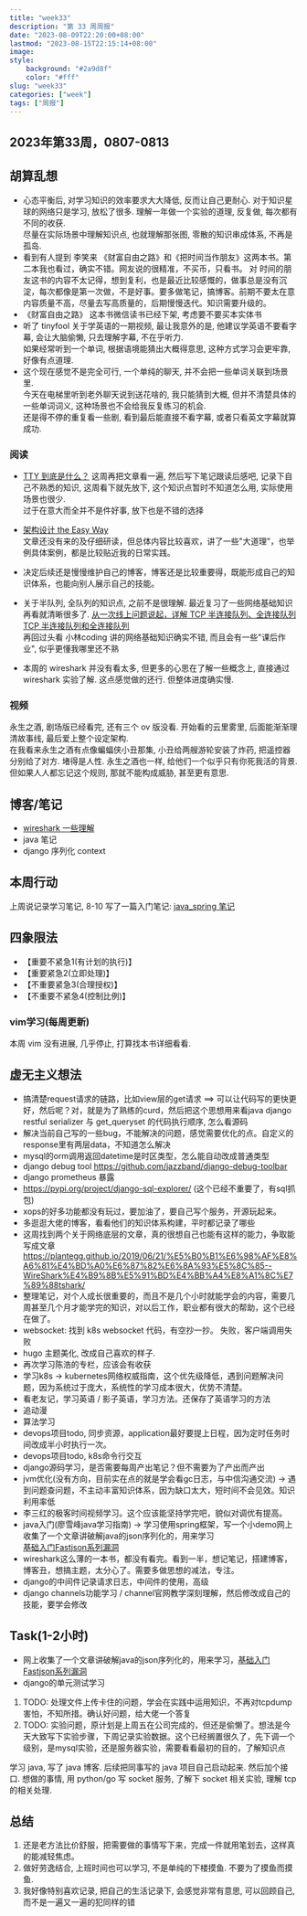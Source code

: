 ```yaml
---
title: "week33"
description: "第 33 周周报"
date: "2023-08-09T22:20:00+08:00"
lastmod: "2023-08-15T22:15:14+08:00"
image: 
style:
    background: "#2a9d8f"
    color: "#fff"
slug: "week33"
categories: ["week"]
tags: ["周报"]
---
```


## 2023年第33周，0807-0813

## 胡算乱想
- 心态平衡后, 对学习知识的效率要求大大降低, 反而让自己更耐心. 对于知识星球的网络只是学习, 放松了很多. 理解一年做一个实验的道理, 反复做, 每次都有不同的收获. \
尽量在实际场景中理解知识点, 也就理解那张图, 零散的知识串成体系, 不再是孤岛.
- 看到有人提到 李笑来 《财富自由之路》和《把时间当作朋友》这两本书。第二本我也看过，确实不错。网友说的很精准，不买币，只看书。
对 时间的朋友这书的内容不太记得，想到复利，也是最近比较感慨的，做事总是没有沉淀，每次都像是第一次做，不是好事。要多做笔记，搞博客。前期不要太在意内容质量不高，尽量去写高质量的，后期慢慢迭代。知识需要升级的。
- 《财富自由之路》 这本书微信读书已经下架, 考虑要不要买本实体书
- 听了 tinyfool 关于学英语的一期视频, 最让我意外的是, 他建议学英语不要看字幕, 会让大脑偷懒, 只去理解字幕, 不在乎听力. \
如果经常听到一个单词, 根据语境能猜出大概得意思, 这种方式学习会更牢靠, 好像有点道理.
- 这个现在感觉不是完全可行, 一个单纯的聊天, 并不会把一些单词关联到场景里. \
今天在电梯里听到老外聊天说到送花啥的, 我只能猜到大概, 但并不清楚具体的一些单词词义, 这种场景也不会给我反复练习的机会. \
还是得不停的重复看一些剧, 看到最后能直接不看字幕, 或者只看英文字幕就算成功.


### 阅读
- [TTY 到底是什么？](https://www.kawabangga.com/posts/4515) 
这周再把文章看一遍, 然后写下笔记跟读后感吧, 记录下自己不熟悉的知识, 这周看下就先放下, 这个知识点暂时不知道怎么用, 实际使用场景也很少. \
过于在意大而全并不是件好事, 放下也是不错的选择

- [架构设计 the Easy Way](https://blog.alswl.com/2023/07/architecture-design-the-easy-way/)  
文章还没有来的及仔细研读，但总体内容比较喜欢，讲了一些"大道理"，也举例具体案例，都是比较贴近我的日常实践。

- 决定后续还是慢慢维护自己的博客，博客还是比较重要得，既能形成自己的知识体系，也能向别人展示自己的技能。

- 关于半队列, 全队列的知识点, 之前不是很理解. 最近复习了一些网络基础知识再看就清晰很多了.
[从一次线上问题说起，详解 TCP 半连接队列、全连接队列](https://www.51cto.com/article/687595.html) \
[TCP 半连接队列和全连接队列](https://www.cnblogs.com/xiaolincoding/p/12995358.html) \
再回过头看 小林coding 讲的网络基础知识确实不错, 而且会有一些"课后作业", 似乎更懂我哪里还不熟

- 本周的 wireshark 并没有看太多, 但更多的心思在了解一些概念上, 直接通过 wireshark 实验了解. 这点感觉做的还行. 但整体进度确实慢.


### 视频

永生之酒, 剧场版已经看完, 还有三个 ov 版没看. 开始看的云里雾里, 后面能渐渐理清故事线, 最后爱上整个设定架构. \
在我看来永生之酒有点像蝙蝠侠小丑那集, 小丑给两艘游轮安装了炸药, 把遥控器分别给了对方. 堵得是人性. 永生之酒也一样, 给他们一个似乎只有你死我活的背景. \
但如果人人都忘记这个规则, 那就不能构成威胁, 甚至更有意思.

## 博客/笔记

- [wireshark 一些理解](https://github.com/sona201/noteDoc/blob/master/tcp/wireshark%20%E9%98%85%E8%AF%BB.md)
- java 笔记
- django 序列化 context

## 本周行动

上周说记录学习笔记, 8-10 写了一篇入门笔记: [java_spring 笔记](https://github.com/sona201/noteDoc/blob/master/java/java_spring.md)

## 四象限法
- 【重要不紧急1(有计划的执行)】
- 【重要紧急2(立即处理)】
- 【不重要紧急3(合理授权)】
- 【不重要不紧急4(控制比例)】

### vim学习(每周更新)

本周 vim 没有进展, 几乎停止, 打算找本书详细看看.

## 虚无主义想法
- 搞清楚request请求的链路，比如view层的get请求   ==>  可以让代码写的更快更好，然后呢？对，就是为了熟练的curd，然后把这个思想用来看java
django restful serializer 与 get_queryset 的代码执行顺序, 怎么看源码
- 解决当前自己写的一些bug，不能解决的问题，感觉需要优化的点。自定义的response里有两层data，不知道怎么解决
- mysql的orm调用返回datetime是时区类型，怎么能自动改成普通类型
- django debug tool https://github.com/jazzband/django-debug-toolbar
- django prometheus 暴露
- https://pypi.org/project/django-sql-explorer/ (这个已经不重要了，有sql抓包)
- xops的好多功能都没有玩过，要加油了，要自己写个服务，开源玩起来。
- 多逛逛大佬的博客，看看他们的知识体系构建，平时都记录了哪些
- 这周找到两个关于网络底层的文章，真的很想自己也能有这样的能力，争取能写成文章 \
https://plantegg.github.io/2019/06/21/%E5%B0%B1%E6%98%AF%E8%A6%81%E4%BD%A0%E6%87%82%E6%8A%93%E5%8C%85--WireShark%E4%B9%8B%E5%91%BD%E4%BB%A4%E8%A1%8C%E7%89%88tshark/
- 整理笔记，对个人成长很重要的，而且不是几个小时就能学会的内容，需要几周甚至几个月才能学完的知识，对以后工作，职业都有很大的帮助，这个已经在做了。
- websocket: 找到 k8s websocket 代码，有空抄一抄。 失败，客户端调用失败
- hugo 主题美化, 改成自己喜欢的样子.
- 再次学习陈浩的专栏，应该会有收获
- 学习k8s -> kubernetes网络权威指南，这个优先级降低，遇到问题解决问题，因为系统过于庞大，系统性的学习成本很大，优势不清楚。
- 看老友记，学习英语 / 影子英语，学习方法。还保存了英语学习的方法
- 追动漫
- 算法学习
- devops项目todo, 同步资源，application最好要提上日程，因为定时任务时间改成半小时执行一次。
- devops项目todo,  k8s命令行交互
- django源码学习，是否需要每周产出笔记？但不需要为了产出而产出
- jvm优化(没有方向，目前实在点的就是学会看gc日志，与中信沟通交流) -> 遇到问题查问题，不主动丰富知识体系，因为缺口太大，短时间不会见效。知识利用率低
- 李三红的极客时间视频学习。这个应该能坚持学完吧，貌似对调优有提高。
- java入门(廖雪峰java学习指南) -> 学习使用spring框架，写一个小demo网上收集了一个文章讲破解java的json序列化的，用来学习 \
[基础入门Fastjson系列漏洞](https://mp.weixin.qq.com/s/SOKLC_No0hV9RhAavF2hcw)
- wireshark这么薄的一本书，都没有看完。看到一半，想记笔记，搭建博客，博客丑，想搞主题，太分心了。需要多做思想的减法，专注。
- django的中间件记录请求日志，中间件的使用，高级
- django channels功能学习 / channel官网教学深刻理解，然后修改成自己的技能，要学会修改

## Task(1-2小时)

- 网上收集了一个文章讲破解java的json序列化的，用来学习，[基础入门Fastjson系列漏洞](https://mp.weixin.qq.com/s/SOKLC_No0hV9RhAavF2hcw)
- django的单元测试学习
1. TODO: 处理文件上传卡住的问题，学会在实践中运用知识，不再对tcpdump害怕，不知所措。确认好问题，给大佬一个答复
2. TODO: 实验问题，原计划是上周五在公司完成的，但还是偷懒了。想法是今天大致写下实验步骤，下周记录实验数据。这个已经搁置很久了，先下调一个级别，是mysql实验，还是服务器实验，需要看看最初的目的，了解知识点

学习 java, 写了 java 博客. 后续把同事写的 java 项目自己启动起来. 然后加个接口.
想做的事情, 用 python/go 写 socket 服务, 了解下 socket 相关实验, 理解 tcp 的相关处理.

## 总结
1. 还是老方法比价舒服，把需要做的事情写下来，完成一件就用笔划去，这样真的能减轻焦虑。
2. 做好劳逸结合,  上班时间也可以学习, 不是单纯的下楼摸鱼. 不要为了摸鱼而摸鱼.
3. 我好像特别喜欢记录, 把自己的生活记录下, 会感觉非常有意思, 可以回顾自己, 而不是一遍又一遍的犯同样的错
